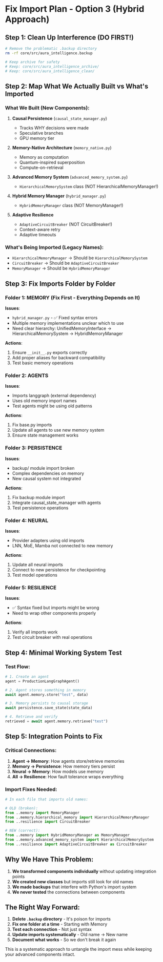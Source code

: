 # Fix Import Plan - Option 3 (Hybrid Approach)

## Step 1: Clean Up Interference (DO FIRST!)
```bash
# Remove the problematic .backup directory
rm -rf core/src/aura_intelligence.backup

# Keep archive for safety
# Keep: core/src/aura_intelligence_archive/
# Keep: core/src/aura_intelligence_clean/
```

## Step 2: Map What We Actually Built vs What's Imported

### What We Built (New Components):
1. **Causal Persistence** (`causal_state_manager.py`)
   - Tracks WHY decisions were made
   - Speculative branches
   - GPU memory tier

2. **Memory-Native Architecture** (`memory_native.py`)
   - Memory as computation
   - Quantum-inspired superposition
   - Compute-on-retrieval

3. **Advanced Memory System** (`advanced_memory_system.py`)
   - `HierarchicalMemorySystem` class (NOT HierarchicalMemoryManager!)
   
4. **Hybrid Memory Manager** (`hybrid_manager.py`)
   - `HybridMemoryManager` class (NOT MemoryManager!)

5. **Adaptive Resilience** 
   - `AdaptiveCircuitBreaker` (NOT CircuitBreaker!)
   - Context-aware retry
   - Adaptive timeouts

### What's Being Imported (Legacy Names):
- `HierarchicalMemoryManager` → Should be `HierarchicalMemorySystem`
- `CircuitBreaker` → Should be `AdaptiveCircuitBreaker`
- `MemoryManager` → Should be `HybridMemoryManager`

## Step 3: Fix Imports Folder by Folder

### Folder 1: MEMORY (Fix First - Everything Depends on It)
**Issues**:
- `hybrid_manager.py` - ✅ Fixed syntax errors
- Multiple memory implementations unclear which to use
- Need clear hierarchy: UnifiedMemoryInterface → HierarchicalMemorySystem → HybridMemoryManager

**Actions**:
1. Ensure `__init__.py` exports correctly
2. Add proper aliases for backward compatibility
3. Test basic memory operations

### Folder 2: AGENTS 
**Issues**:
- Imports langgraph (external dependency)
- Uses old memory import names
- Test agents might be using old patterns

**Actions**:
1. Fix base.py imports
2. Update all agents to use new memory system
3. Ensure state management works

### Folder 3: PERSISTENCE
**Issues**:
- backup/ module import broken
- Complex dependencies on memory
- New causal system not integrated

**Actions**:
1. Fix backup module import
2. Integrate causal_state_manager with agents
3. Test persistence operations

### Folder 4: NEURAL
**Issues**:
- Provider adapters using old imports
- LNN, MoE, Mamba not connected to new memory

**Actions**:
1. Update all neural imports
2. Connect to new persistence for checkpointing
3. Test model operations

### Folder 5: RESILIENCE
**Issues**:
- ✅ Syntax fixed but imports might be wrong
- Need to wrap other components properly

**Actions**:
1. Verify all imports work
2. Test circuit breaker with real operations

## Step 4: Minimal Working System Test

### Test Flow:
```python
# 1. Create an agent
agent = ProductionLangGraphAgent()

# 2. Agent stores something in memory
await agent.memory.store("test", data)

# 3. Memory persists to causal storage
await persistence.save_state(state_data)

# 4. Retrieve and verify
retrieved = await agent.memory.retrieve("test")
```

## Step 5: Integration Points to Fix

### Critical Connections:
1. **Agent → Memory**: How agents store/retrieve memories
2. **Memory → Persistence**: How memory tiers persist
3. **Neural → Memory**: How models use memory
4. **All → Resilience**: How fault tolerance wraps everything

### Import Fixes Needed:
```python
# In each file that imports old names:

# OLD (broken):
from ..memory import MemoryManager
from ..memory.hierarchical_memory import HierarchicalMemoryManager
from ..resilience import CircuitBreaker

# NEW (correct):
from ..memory import HybridMemoryManager as MemoryManager
from ..memory.advanced_memory_system import HierarchicalMemorySystem
from ..resilience import AdaptiveCircuitBreaker as CircuitBreaker
```

## Why We Have This Problem:

1. **We transformed components individually** without updating integration points
2. **We created new classes** but imports still look for old names
3. **We made backups** that interfere with Python's import system
4. **We never tested** the connections between components

## The Right Way Forward:

1. **Delete `.backup` directory** - It's poison for imports
2. **Fix one folder at a time** - Starting with Memory
3. **Test each connection** - Not just syntax
4. **Update imports systematically** - Old name → New name
5. **Document what works** - So we don't break it again

This is a systematic approach to untangle the import mess while keeping your advanced components intact.